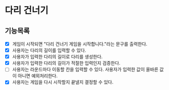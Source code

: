# 다리 건너기

## 기능목록

- [x] 게임이 시작되면 "다리 건너기 게임을 시작합니다."라는 문구를 출력한다.
- [x] 사용자는 다리의 길이를 입력할 수 있다.
- [x] 사용자가 입력한 다리의 길이로 다리를 생성한다.
- [x] 사용자가 입력한 다리의 길이가 적절한 입력인지 검증한다.
- [ ] 사용자는 라운드마다 이동할 칸을 입력할 수 있다. 사용자가 입력한 값이 올바른 값이 아니면 예외처리한다.
- [x] 사용자는 게임을 다시 시작할지 끝낼지 결정할 수 있다.
